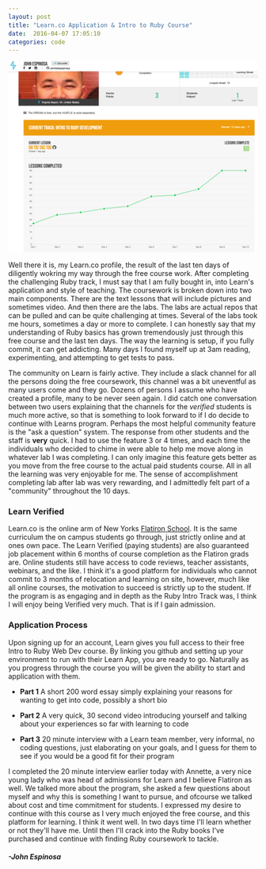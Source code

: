 ```yaml
---
layout: post
title: "Learn.co Application & Intro to Ruby Course"
date:  2016-04-07 17:05:10
categories: code
---
```


![I'm on Fire!](/img/LearnSS.png)

Well there it is, my Learn.co profile, the result of the last ten days of diligently wokring my way through the free course work. After completing the challenging Ruby track, I must say that I am fully bought in, into Learn's application and style of teaching. The coursework is broken down into two main components. There are the text lessons that will include pictures and sometimes video. And then there are the labs. The labs are actual repos that can be pulled and can be quite challenging at times. Several of the labs took me hours, sometimes a day or more to complete. I can honestly say that my understanding of Ruby basics has grown tremendously just through this free course and the last ten days. The way the learning is setup, if you fully commit, it can get addicting. Many days I found myself up at 3am reading, experimenting, and attempting to get tests to pass. 

The community on Learn is fairly active. They include a slack channel for all the persons doing the free coursework, this channel was a bit uneventful as many users come and they go. Dozens of persons I assume who have created a profile, many to be never seen again. I did catch one conversation between two users explaining that the channels for the _verified_ students is much more active, so that is something to look forward to if I do decide to continue with Learns program. Perhaps the most helpful community feature is the "ask a question" system. The response from other students and the staff is **very** quick. I had to use the feature 3 or 4 times, and each time the individuals who decided to chime in were able to help me move along in whatever lab I was completing. I can only imagine this feature gets better as you move from the free course to the actual paid students course. All in all the learning was very enjoyable for me. The sense of accomplishment completing lab after lab was very rewarding, and I admittedly felt part of a "community" throughout the 10 days. 

### Learn Verified

Learn.co is the online arm of New Yorks [Flatiron School](http://flatironschool.com/). It is the same curriculum the on campus students go through, just strictly online and at ones own pace. The Learn Verified (paying students) are also guaranteed job placement within 6 months of course completion as the Flatiron grads are. Online students still have access to code reviews, teacher assistants, webinars, and the like. I think it's a good platform for individuals who cannot commit to 3 months of relocation and learning on site, however, much like all online courses, the motivation to succeed is strictly up to the student. If the program is as engaging and in depth as the Ruby Intro Track was, I think I will enjoy being Verified very much. That is if I gain admission.

### Application Process

Upon signing up for an account, Learn gives you full access to their free Intro to Ruby Web Dev course. By linking you github and setting up your environment to run with their Learn App, you are ready to go. Naturally as you progress through the course you will be given the ability to start and application with them. 

+ **Part 1**
A short 200 word essay simply explaining your reasons for wanting to get into code, possibly a short bio

+ **Part 2**
A very quick, 30 second video introducing yourself and talking about your experiences so far with learning to code

+ **Part 3**
20 minute interview with a Learn team member, very informal, no coding questions, just elaborating on your goals, and I guess for them to see if you would be a good fit for their program

I completed the 20 minute interview earlier today with Annette, a very nice young lady who was head of admissions for Learn and I believe Flatiron as well. We talked more about the program, she asked a few questions about myself and why this is something I want to pursue, and ofcourse we talked about cost and time commitment for students. I expressed my desire to continue with this course as I very much enjoyed the free course, and this platform for learning. I think it went well. In two days time I'll learn whether or not they'll have me. Until then I'll crack into the Ruby books I've purchased and continue with finding Ruby coursework to tackle.


#### _-John Espinosa_  